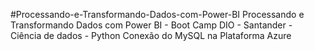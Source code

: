 #Processando-e-Transformando-Dados-com-Power-BI
 Processando e Transformando Dados com Power BI - Boot Camp DIO - Santander - Ciência de dados - Python 
 Conexão do MySQL na Plataforma Azure 
